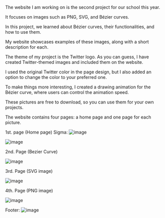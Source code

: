 The website I am working on is the second project for our school this year.

It focuses on images such as PNG, SVG, and Bézier curves.

In this project, we learned about Bézier curves, their functionalities, and how to use them.

My website showcases examples of these images, along with a short description for each.

The theme of my project is the Twitter logo. As you can guess, I have created Twitter-themed images and included them on the website.

I used the original Twitter color in the page design, but I also added an option to change the color to your preferred one.

To make things more interesting, I created a drawing animation for the Bézier curve, where users can control the animation speed.

These pictures are free to download, so you can use them for your own projects.

The website contains four pages: a home page and one page for each picture.

1st. page (Home page)
Sigma: ![image](https://www.google.com/url?sa=i&url=https%3A%2F%2Ftenor.com%2Fsearch%2Ftwo-men-kissing-gifs&psig=AOvVaw1HsKIM3DURPtROkDiWKIzY&ust=1737536480716000&source=images&cd=vfe&opi=89978449&ved=0CBEQjRxqFwoTCODGwPe5hosDFQAAAAAdAAAAABAE)

![image](https://github.com/user-attachments/assets/ec0b7ac5-e496-49ca-84c9-362e3dfbea13)

2nd. Page (Bezier Curve)

![image](https://github.com/user-attachments/assets/d3bacf04-9c71-46af-b875-26786e24c213)

3rd. Page (SVG image)

![image](https://github.com/user-attachments/assets/9115ed07-34fe-4d51-997c-0d42aa5eab3f)

4th. Page (PNG image)

![image](https://github.com/user-attachments/assets/887778d8-5b91-4cbc-b1e3-73620ceb9a3e)

Footer:
![image](https://github.com/user-attachments/assets/c669b44b-d0e6-4e0e-9277-e4f24cf81a42)
